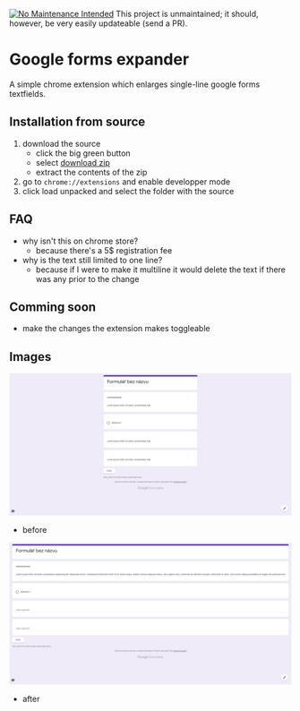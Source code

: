 [![No Maintenance Intended](http://unmaintained.tech/badge.svg)](http://unmaintained.tech/)
This project is unmaintained; it should, however, be very easily updateable (send a PR).

# Google forms expander
A simple chrome extension which enlarges single-line google forms textfields.

## Installation from source
1. download the source
    - click the big green button
    - select [download zip](https://github.com/jarekt/google-forms-expander/archive/refs/heads/main.zip)
    - extract the contents of the zip 
2. go to `chrome://extensions` and enable developper mode
3. click load unpacked and select the folder with the source

## FAQ
- why isn't this on chrome store?
    - because there's a 5$ registration fee
- why is the text still limited to one line?
    - because if I were to make it multiline it would delete the text if there was any prior to the change

## Comming soon
- make the changes the extension makes toggleable

## Images
![Before](before.png)
- before

![After](after.png)
- after
